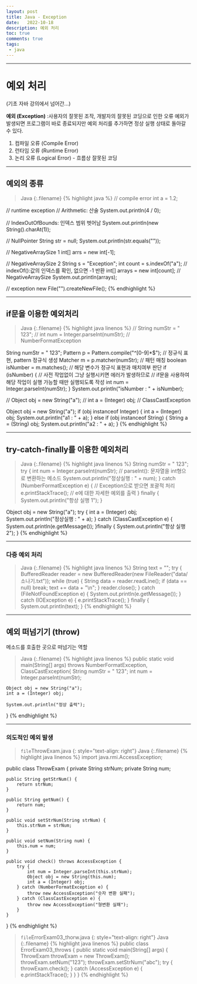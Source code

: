 ```yaml
---
layout: post
title: Java - Exception
date:   2022-10-18
description: 예외 처리
toc: true
comments: true
tags:
 - java
---
```

---
# 예외 처리
(기초 자바 강의에서 넘어간...)

**예외 (Exception)**
:사용자의 잘못된 조작, 개발자의 잘못된 코딩으로 인한 오류
예외가 발생되면 프로그램이 바로 종료되지만 예외 처리를 추가하면 정상 실행 상태로 돌아갈 수 있다.
1. 컴파일 오류 (Compile Error)
2. 런타임 오류 (Runtime Error)
3. 논리 오류 (Logical Error) - 흐름상 잘못된 코딩

---
## 예외의 종류

>Java
{:.filename}
{% highlight java %}
// compile error
int a = 1.2;

// runtime exception
// Arithmetic: 산술
System.out.println(4 / 0);
        
// IndexOutOfBounds: 인덱스 범위 벗어남
System.out.println(new String().charAt(1));

// NullPointer
String str = null;
System.out.println(str.equals(""));

// NegativeArraySize 1
int[] arrs = new int[-1];

// NegativeArraySize 2
String s = "Exception";
int count = s.indexOf("a"); // indexOf():값의 인덱스를 확인, 없으면 -1 반환
int[] arrays = new int[count]; // NegativeArraySize
System.out.println(arrays);

// exception
new File("").createNewFile();
{% endhighlight %}

---
## if문을 이용한 예외처리

>Java
{:.filename}
{% highlight java linenos %}
// String numStr = " 123";
// int num = Integer.parseInt(numStr); // NumberFormatException

String numStr = " 123";
Pattern p = Pattern.compile("^[0-9]*$"); // 정규식 표현, pattern 정규식 생성
Matcher m = p.matcher(numStr); // 패턴 매칭
boolean isNumber = m.matches(); // 해당 변수가 정규식 표현과 매치여부 판단
if (isNumber) {
    // 사전 작업없이 그냥 실행시키면 에러가 발생하므로
    // if문을 사용하여 해당 작업이 실행 가능할 때만 실행되도록 작성
    int num = Integer.parseInt(numStr);
}
System.out.println("isNumber : " + isNumber);

// Object obj = new String("a");
// int a = (Integer) obj; // ClassCastException

Object obj = new String("a");
if (obj instanceof Integer) {
    int a = (Integer) obj;
    System.out.println("a1 : " + a);
} else if (obj instanceof String) {
    String a = (String) obj;
    System.out.println("a2 : " + a);
}
{% endhighlight %}

---
## try-catch-finally를 이용한 예외처리

>Java
{:.filename}
{% highlight java linenos %}
String numStr = " 123";
try {
    int num = Integer.parseInt(numStr); // parseInt(): 문자열을 int형으로 변환하는 메소드
    System.out.println("정상실행 : " + num);
} catch (NumberFormatException e) { // Exception으로 받으면 포괄적 처리
    e.printStackTrace(); // e에 대한 자세한 예외를 출력
} finally {
    System.out.println("항상 실행 1");
}
        
Object obj = new String("a");
try {
    int a = (Integer) obj;
    System.out.println("정상실행 : " + a);
} catch (ClassCastException e) {
    System.out.println(e.getMessage());
}finally {
    System.out.println("항상 실행 2");
}
{% endhighlight %}

---
### 다중 예외 처리

>Java
{:.filename}
{% highlight java linenos %}
String text = "";
try {
    BufferedReader reader = new BufferedReader(new FileReader("data/소나기.txt"));
    while (true) {
        String data = reader.readLine();
        if (data == null)
            break;
            text += data + "\n";
        }
    reader.close();
} catch (FileNotFoundException e) {
    System.out.println(e.getMessage());
} catch (IOException e) {
    e.printStackTrace();
} finally {
    System.out.println(text);
}
{% endhighlight %}

---
## 예외 떠넘기기 (throw)
메소드를 호출한 곳으로 떠넘기는 역할

>Java
{:.filename}
{% highlight java linenos %}
public static void main(String[] args) throws NumberFormatException, ClassCastException{
    String numStr = " 123";
    int num = Integer.parseInt(numStr);
    
    Object obj = new String("a");
    int a = (Integer) obj;
    
    System.out.println("정상 출력");
}
{% endhighlight %}

---
### 의도적인 예외 발생

> `file`ThrowExam.java
{: style="text-align: right"}
>Java
{:.filename}
{% highlight java linenos %}
import java.rmi.AccessException;

public class ThrowExam {
    private String strNum;
    private String num;

    public String getStrNum() {
        return strNum;
    }

    public String getNum() {
        return num;
    }

    public void setStrNum(String strNum) {
        this.strNum = strNum;
    }

    public void setNum(String num) {
        this.num = num;
    }

    public void check() throws AccessException {
        try {
            int num = Integer.parseInt(this.strNum);
            Object obj = new String(this.num);
            int a = (Integer) obj;
        } catch (NumberFormatException e) {
            throw new AccessException("숫자 변환 실패");
        } catch (ClassCastException e) {
            throw new AccessException("형변환 실패");
        }
    }
}
{% endhighlight %}

> `file`ErrorExam03_thorw.java
{: style="text-align: right"}
>Java
{:.filename}
{% highlight java linenos %}
public class ErrorExam03_throws {
    public static void main(String[] args) {
        ThrowExam throwExam = new ThrowExam();
        throwExam.setNum("123");
        throwExam.setStrNum("abc");
        try {
            throwExam.check();
        } catch (AccessException e) {
            e.printStackTrace();
        }
    }
}
{% endhighlight %}
